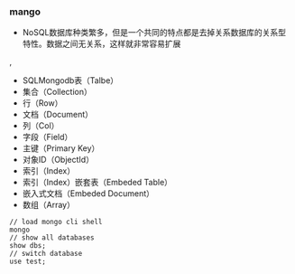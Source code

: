 ### mango

- NoSQL数据库种类繁多，但是一个共同的特点都是去掉关系数据库的关系型特性。数据之间无关系，这样就非常容易扩展


,
- SQLMongodb表（Talbe）
- 集合（Collection）
- 行（Row）
- 文档（Document）
- 列（Col）
- 字段（Field）
- 主键（Primary Key）
- 对象ID（ObjectId）
- 索引（Index）
- 索引（Index）嵌套表（Embeded Table）
- 嵌入式文档（Embeded Document）
- 数组（Array）

```
// load mongo cli shell 
mongo 
// show all databases 
show dbs; 
// switch database 
use test;
```